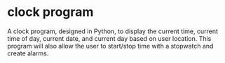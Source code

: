 # clock program
A clock program, designed in Python, to display the current time, current time of day, current date, and current day based on user location. This program will also allow the user to start/stop time with a stopwatch and create alarms.
